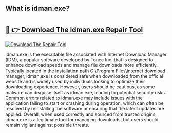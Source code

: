 ## What is idman.exe? 

# <h2><a href="https://exedetect.com/download.php?idman.exe">🔗 👉 Download The idman.exe Repair Tool</a></h2>

[![Download The Repair Tool](https://exedetect.com/download-button.jpg)](https://exedetect.com/download.php?idman.exe)

idman.exe is the executable file associated with Internet Download Manager (IDM), a popular software developed by Tonec Inc. that is designed to enhance download speeds and manage file downloads more efficiently. Typically located in the installation path C:\Program Files\internet download manager, idman.exe is considered safe when downloaded from the official website and is widely used by individuals looking to optimize their downloading experience. However, users should be cautious, as some malware can disguise itself as idman.exe, leading to potential security risks. Common errors related to idman.exe may include issues with the application failing to start or crashing during operation, which can often be resolved by reinstalling the software or ensuring that the latest updates are applied. Overall, when used correctly and sourced from trusted origins, idman.exe is a legitimate tool for managing downloads, but users should remain vigilant against possible threats.